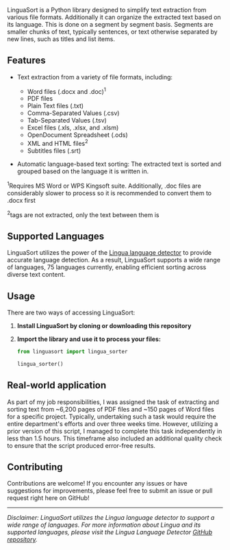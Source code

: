 LinguaSort is a Python library designed to simplify text extraction from various file formats. Additionally it can organize the extracted text based on its language. This is done on a segment by segment basis. Segments are smaller chunks of text, typically sentences, or text otherwise separated by new lines, such as titles and list items.

## Features

- Text extraction from a variety of file formats, including:
  - Word files (.docx and .doc)<sup>1</sup>
  - PDF files
  - Plain Text files (.txt)
  - Comma-Separated Values (.csv)
  - Tab-Separated Values (.tsv)
  - Excel files (.xls, .xlsx, and .xlsm)
  - OpenDocument Spreadsheet (.ods)
  - XML and HTML files<sup>2</sup>
  - Subtitles files (.srt)

- Automatic language-based text sorting:
  The extracted text is sorted and grouped based on the language it is written in.

<sup>1</sup>Requires MS Word or WPS Kingsoft suite. Additionally, .doc files are considerably slower to process so it is recommended to convert them to .docx first

<sup>2</sup>tags are not extracted, only the text between them is

## Supported Languages

LinguaSort utilizes the power of the [Lingua language detector](https://github.com/pemistahl/lingua-py) to provide accurate language detection. As a result, LinguaSort supports a wide range of languages, 75 languages currently, enabling efficient sorting across diverse text content.

## Usage

There are two ways of accessing LinguaSort:

1. **Install LinguaSort by cloning or downloading this repository**

2. **Import the library and use it to process your files:**

   ```python
   from linguasort import lingua_sorter

   lingua_sorter()
   ```

## Real-world application

As part of my job responsibilities, I was assigned the task of extracting and sorting text from ~6,200 pages of PDF files and ~150 pages of Word files for a specific project. Typically, undertaking such a task would require the entire department's efforts and over three weeks time. However, utilizing a prior version of this script, I managed to complete this task independently in less than 1.5 hours. This timeframe also included an additional quality check to ensure that the script produced error-free results.

## Contributing

Contributions are welcome! If you encounter any issues or have suggestions for improvements, please feel free to submit an issue or pull request right here on GitHub!

---
*Disclaimer: LinguaSort utilizes the Lingua language detector to support a wide range of languages. For more information about Lingua and its supported languages, please visit the Lingua Language Detector [GitHub repository](https://github.com/pemistahl/lingua-py).*
